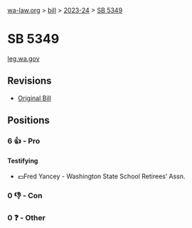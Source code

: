[wa-law.org](/) > [bill](/bill/) > [2023-24](/bill/2023-24/) > [SB 5349](/bill/2023-24/sb/5349/)

# SB 5349
[leg.wa.gov](https://app.leg.wa.gov/billsummary?BillNumber=5349&Year=2023&Initiative=false)

## Revisions
* [Original Bill](1/)

## Positions
### 6 👍 - Pro
#### Testifying
* 💵Fred Yancey - Washington State School Retirees’ Assn.

### 0 👎 - Con

### 0 ❓ - Other
